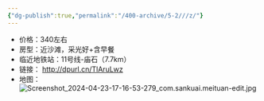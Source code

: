```yaml
---
{"dg-publish":true,"permalink":"/400-archive/5-2///z/"}
---
```


- 价格：340左右
- 房型：近沙滩，采光好+含早餐
- 临近地铁站：11号线-庙石（7.7km）
- 链接： http://dpurl.cn/TlAruLwz
- 地图：![Screenshot_2024-04-23-17-16-53-279_com.sankuai.meituan-edit.jpg](/img/user/800-%E5%85%B6%E4%BB%96/801-%E5%9B%BE%E7%89%87/Screenshot_2024-04-23-17-16-53-279_com.sankuai.meituan-edit.jpg)


